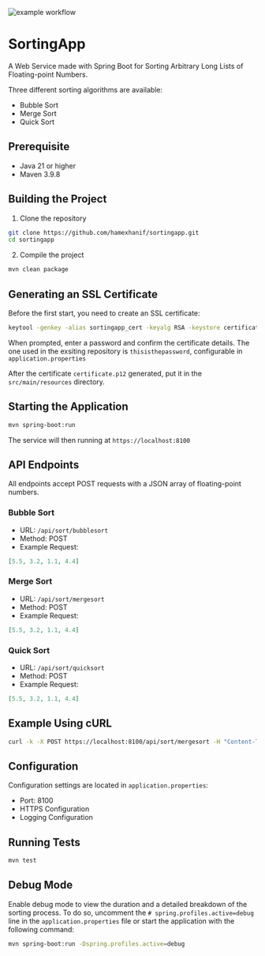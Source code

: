 ![example workflow](https://github.com/hamexhanif/sortingapp/actions/workflows/deploy.yml/badge.svg)
# SortingApp

A Web Service made with Spring Boot for Sorting Arbitrary Long Lists of Floating-point Numbers.

Three different sorting algorithms are available:
- Bubble Sort
- Merge Sort
- Quick Sort

## Prerequisite

- Java 21 or higher
- Maven 3.9.8

## Building the Project

1. Clone the repository
```bash
git clone https://github.com/hamexhanif/sortingapp.git
cd sortingapp
```

2. Compile the project
```bash
mvn clean package
```

## Generating an SSL Certificate

Before the first start, you need to create an SSL certificate:

```bash
keytool -genkey -alias sortingapp_cert -keyalg RSA -keystore certificate.p12 -storetype PKCS12 -validity 365 -dname "CN=Muhammad Hanif, O=Energy, O=Fraunhofer, L=Dresden, S=Saxony, C=DE"
```
When prompted, enter a password and confirm the certificate details. The one used in the exsiting repository is `thisisthepassword`, configurable in `application.properties`

After the certificate `certificate.p12` generated, put it in the `src/main/resources` directory.

## Starting the Application

```bash
mvn spring-boot:run
```

The service will then running at `https://localhost:8100`

## API Endpoints

All endpoints accept POST requests with a JSON array of floating-point numbers.

### Bubble Sort
- URL: `/api/sort/bubblesort`
- Method: POST
- Example Request:
```json
[5.5, 3.2, 1.1, 4.4]
```

### Merge Sort
- URL: `/api/sort/mergesort`
- Method: POST
- Example Request:
```json
[5.5, 3.2, 1.1, 4.4]
```

### Quick Sort
- URL: `/api/sort/quicksort`
- Method: POST
- Example Request:
```json
[5.5, 3.2, 1.1, 4.4]
```

## Example Using cURL

```bash
curl -k -X POST https://localhost:8100/api/sort/mergesort -H "Content-Type: application/json" -d "[5.5, 3.2, 1.1, 4.4]"
```

## Configuration

Configuration settings are located in `application.properties`:
- Port: 8100
- HTTPS Configuration
- Logging Configuration

## Running Tests

```bash
mvn test
```

## Debug Mode

Enable debug mode to view the duration and a detailed breakdown of the sorting process. To do so, uncomment the `# spring.profiles.active=debug` line in the `application.properties` file or start the application with the following command:

```bash
mvn spring-boot:run -Dspring.profiles.active=debug
```
